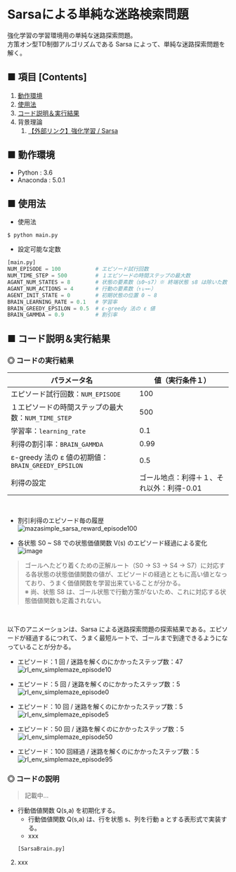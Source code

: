 # Sarsaによる単純な迷路検索問題
強化学習の学習環境用の単純な迷路探索問題。<br>
方策オン型TD制御アルゴリズムである Sarsa によって、単純な迷路探索問題を解く。<br>

<!--
単純な迷路探索問題を、Unity ML-Agents のフレームワーク（`Academy`,`Brain`,`Agent`クラス など）を参考にして実装しています。<br>
分かりやすいように `main.py` ファイル毎に１つの完結した実行コードにしています。<br>
-->

## ■ 項目 [Contents]
1. [動作環境](#動作環境)
1. [使用法](#使用法)
1. [コード説明＆実行結果](#コード説明＆実行結果)
1. 背景理論
    1. [【外部リンク】強化学習 / Sarsa](https://github.com/Yagami360/My_NoteBook/blob/master/%E6%83%85%E5%A0%B1%E5%B7%A5%E5%AD%A6/%E6%83%85%E5%A0%B1%E5%B7%A5%E5%AD%A6_%E6%A9%9F%E6%A2%B0%E5%AD%A6%E7%BF%92_%E5%BC%B7%E5%8C%96%E5%AD%A6%E7%BF%92.md#Sarsa)


## ■ 動作環境

- Python : 3.6
- Anaconda : 5.0.1

## ■ 使用法

- 使用法
```
$ python main.py
```

- 設定可能な定数
```python
[main.py]
NUM_EPISODE = 100           # エピソード試行回数
NUM_TIME_STEP = 500         # １エピソードの時間ステップの最大数
AGANT_NUM_STATES = 8        # 状態の要素数（s0~s7）※ 終端状態 s8 は除いた数
AGANT_NUM_ACTIONS = 4       # 行動の要素数（↑↓→←）
AGENT_INIT_STATE = 0        # 初期状態の位置 0 ~ 8
BRAIN_LEARNING_RATE = 0.1   # 学習率
BRAIN_GREEDY_EPSILON = 0.5  # ε-greedy 法の ε 値
BRAIN_GAMMDA = 0.9          # 割引率
```

<a id="コード説明＆実行結果"></a>

## ■ コード説明＆実行結果

### ◎ コードの実行結果
|パラメータ名|値（実行条件１）|
|---|---|
|エピソード試行回数：`NUM_EPISODE`|100|
|１エピソードの時間ステップの最大数：`NUM_TIME_STEP`|500|
|学習率：`learning_rate`|0.1|
|利得の割引率：`BRAIN_GAMMDA`|0.99|
|ε-greedy 法の ε 値の初期値：`BRAIN_GREEDY_EPSILON`|0.5|
|利得の設定|ゴール地点：利得＋１、それ以外：利得-0.01|

<br>

- 割引利得のエピソード毎の履歴<br>
![mazasimple_sarsa_reward_episode100](https://user-images.githubusercontent.com/25688193/52896095-3dd3e400-3206-11e9-8fb9-94142881a007.png)<br>

- 各状態 S0 ~ S8 での状態価値関数 V(s) のエピソード経過による変化<br>
![image](https://user-images.githubusercontent.com/25688193/52896111-87bcca00-3206-11e9-863d-570943e4e288.png)<br>
> ゴールへたどり着くための正解ルート（S0 → S3 → S4 → S7）に対応する各状態の状態価値関数の値が、エピソードの経過とともに高い値となっており、うまく価値関数を学習出来ていることが分かる。<br>
> ※ 尚、状態 S8 は、ゴール状態で行動方策がないため、これに対応する状態価値関数も定義されない。<br>

<br>

以下のアニメーションは、Sarsa による迷路探索問題の探索結果である。エピソードが経過するにつれて、うまく最短ルートで、ゴールまで到達できるようになっていることが分かる。<br>

- エピソード：1 回 / 迷路を解くのにかかったステップ数：47<br>
![rl_env_simplemaze_episode10](https://user-images.githubusercontent.com/25688193/52896098-4d532d00-3206-11e9-8437-529a9491f597.gif)<br>

- エピソード：5 回 / 迷路を解くのにかかったステップ数：5<br>
![rl_env_simplemaze_episode0](https://user-images.githubusercontent.com/25688193/52896099-4d532d00-3206-11e9-8b52-a87d17827d19.gif)<br>

- エピソード：10 回 / 迷路を解くのにかかったステップ数：5<br>
![rl_env_simplemaze_episode5](https://user-images.githubusercontent.com/25688193/52896100-4debc380-3206-11e9-95c2-3b76a0309d74.gif)<br>

- エピソード：50 回 / 迷路を解くのにかかったステップ数：5<br>
![rl_env_simplemaze_episode50](https://user-images.githubusercontent.com/25688193/52896101-4fb58700-3206-11e9-9709-9c0c60ab32fc.gif)<br>

- エピソード：100 回経過 / 迷路を解くのにかかったステップ数：5<br>
![rl_env_simplemaze_episode95](https://user-images.githubusercontent.com/25688193/52896102-52b07780-3206-11e9-9d59-c24d214daae8.gif)<br>


### ◎ コードの説明

> 記載中...

- 行動価値関数 Q(s,a) を初期化する。<br>
    - 行動価値関数 Q(s,a) は、行を状態 s、列を行動 a とする表形式で実装する。<br>
    - xxx
    ```python
    [SarsaBrain.py]
    ```
2. xxx
